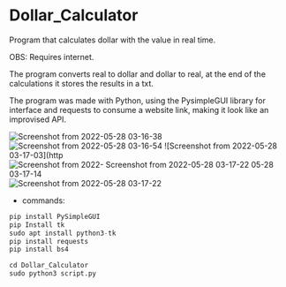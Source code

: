 # Dollar_Calculator
Program that calculates dollar with the value in real time.  

OBS: Requires internet.  

The program converts real to dollar and dollar to real, at the end of the calculations it stores the results in a txt.  

The program was made with Python, using the PysimpleGUI library for interface and requests to consume a website link, making it look like an improvised API.

![Screenshot from 2022-05-28 03-16-38](https://user-images.githubusercontent.com/64646796/170813250-71f8cf67-3eb2-426b-889d-7e0d7d553ca2.png)
![Screenshot from 2022-05-28 03-16-54](https://user-images.githubusercontent.com/64646796/170813253-514554be-7c72-4ec8-b2df-9e79280ec7f4.png)
![Screenshot from 2022-05-28 03-17-03](http
![Screenshot from 2022-
![Screenshot from 2022-05-28 03-17-22](https://user-images.githubusercontent.com/64646796/170813265-8c14fab3-5605-44b3-bd7b-3498405aaf0d.png)
05-28 03-17-14](https://user-images.githubusercontent.com/64646796/170813259-1b3a487d-cb9d-436d-ad3d-f819fff4ff76.png)
![Screenshot from 2022-05-28 03-17-22](https://user-images.githubusercontent.com/64646796/170813289-375b2ef7-0afc-4690-89d0-5dcd4e569685.png)

- commands:
```python
pip install PySimpleGUI
pip Install tk
sudo apt install python3-tk
pip install requests
pip install bs4

cd Dollar_Calculator
sudo python3 script.py
```
